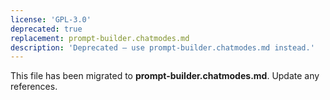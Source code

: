 ```yaml
---
license: 'GPL-3.0'
deprecated: true
replacement: prompt-builder.chatmodes.md
description: 'Deprecated – use prompt-builder.chatmodes.md instead.'
---
```


This file has been migrated to **prompt-builder.chatmodes.md**. Update any references.
